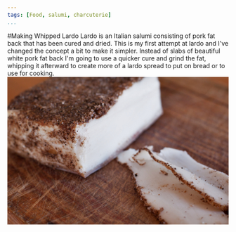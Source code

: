 ```yaml
---
tags: [Food, salumi, charcuterie]
...
```

#Making Whipped Lardo
Lardo is an Italian salumi consisting of pork fat back that has been cured and dried. This is my first attempt at lardo and I've changed the concept a bit to make it simpler. Instead of slabs of beautiful white pork fat back I'm going to use a quicker cure and grind the fat, whipping it afterward to create more of a lardo spread to put on bread or to use for cooking.
<img class="displayed" src="Images/Lardo.jpg" title="A pristine white slab of lardo">
